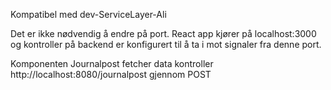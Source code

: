 Kompatibel med dev-ServiceLayer-Ali

Det er ikke nødvendig å endre på port. React app kjører på localhost:3000 og kontroller på backend er konfigurert til å ta i mot signaler fra denne port.

Komponenten Journalpost fetcher data kontroller http://localhost:8080/journalpost gjennom POST
